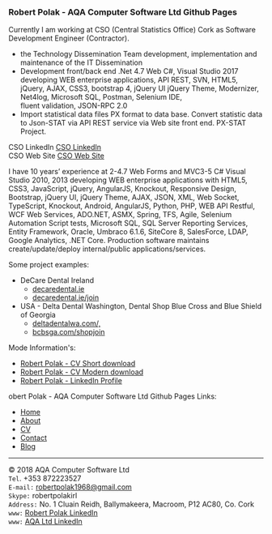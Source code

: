 <h3>Robert Polak - AQA Computer Software Ltd Github Pages</h3>
    <p>
        Currently I am working at CSO (Central Statistics Office) Cork as Software Development Engineer (Contractor).
    </p>
        <ul>
            <li>the Technology Dissemination Team development, implementation and maintenance of the IT Dissemination</li>
            <li> Development front/back end .Net 4.7 Web C#, Visual Studio 2017 developing WEB enterprise applications, API REST, SVN, HTML5, jQuery, AJAX, CSS3, bootstrap 4, jQuery UI jQuery Theme, Modernizer, Net4log, Microsoft SQL, Postman, Selenium
                IDE,</li>
            fluent validation, JSON-RPC 2.0
            <li> Import statistical data files PX format to data base. Convert statistic data to Json-STAT via API REST service via Web site front end. PX-STAT Project.</li>
        </ul>
 
CSO LinkedIn <a href="https://www.linkedin.com/company/cso-central-statistics-office-/" target="_blank">CSO LinkedIn</a>  
CSO Web Site <a href="https://cso.ie/en/index.html" target="_blank">CSO Web Site</a>
<p>
        I have 10 years’ experience at 2-4.7 Web Forms and MVC3-5 C# Visual Studio 2010, 2013 developing WEB enterprise applications with HTML5, CSS3, JavaScript, jQuery, AngularJS, Knockout, Responsive Design, Bootstrap, jQuery UI, jQuery Theme, AJAX,
        JSON, XML, Web Socket, TypeScript, Knockout, Android, AngularJS, Python, PHP, WEB API Restful, WCF Web Services, ADO.NET, ASMX, Spring, TFS, Agile, Selenium Automation Script tests, Microsoft SQL, SQL Server Reporting Services, Entity Framework,
        Oracle, Umbraco 6.1.6, SiteCore 8, SalesForce, LDAP, Google Analytics, .NET Core. Production software maintains create/update/deploy internal/public applications/services.
    </p>
    <p>
        Some project examples:
     </p>
        <ul>
            <li>
                DeCare Dental Ireland
                <ul>
                    <li><a href="https://www.decaredental.ie/"  target="_blank">decaredental.ie</a></li>
                    <li><a href="https://www.decaredental.ie/join" target="_blank">decaredental.ie/join</a></li>
                </ul>
            </li>
            <li>
                USA - Delta Dental Washington, Dental Shop Blue Cross and Blue Shield of Georgia
                <ul>
                    <li><a href="https://www.deltadentalwa.com/" target="_blank">deltadentalwa.com/,</a></li>
                    <li><a href="https://www.bcbsga.com/shop" target="_blank">bcbsga.com/shopjoin</a></li>
                </ul>
            </li>
       </ul>

 <p>
    Mode Information's:
 </p>
 <ul>
    <li><a href="https://robertpolak1968.github.io//cvdoc/PolakRobert-CV-Short.doc">Robert Polak - CV Short download</a></li>
    <li><a href="https://robertpolak1968.github.io//cvdoc/PolakRobert-CV -Modern.doc">Robert Polak - CV Modern download</a></li>
    <li><a href="https://www.linkedin.com/in/robertpolak1968/" target="_blank">Robert Polak - LinkedIn Profile</a></li>
 </ul>
 
 <p>
    obert Polak - AQA Computer Software Ltd Github Pages Links:
 </p>
 
 <ul>
    <li><a href="/">Home</a></li>
    <li><a href="/about">About</a></li>
    <li><a href="/cv">CV</a></li>
    <li><a href="/contact">Contact</a></li>
    <li><a href="/blog">Blog</a></li>
</ul>


<hr>

© 2018 AQA Computer Software Ltd  
`Tel`. +353 872223527  
`E-mail:` robertpolak1968@gmail.com  
`Skype:` robertpolakirl  
`Address:` No. 1 Cluain Reidh, Ballymakeera, Macroom, P12 AC80, Co. Cork  
`www:` <a href="https://www.linkedin.com/in/robertpolak1968/" target="_blank">Robert Polak LinkedIn</a>  
`www:` <a href="https://www.linkedin.com/company/aqacomputersoftwareltd" target="_blank">AQA Ltd LinkedIn</a>  

